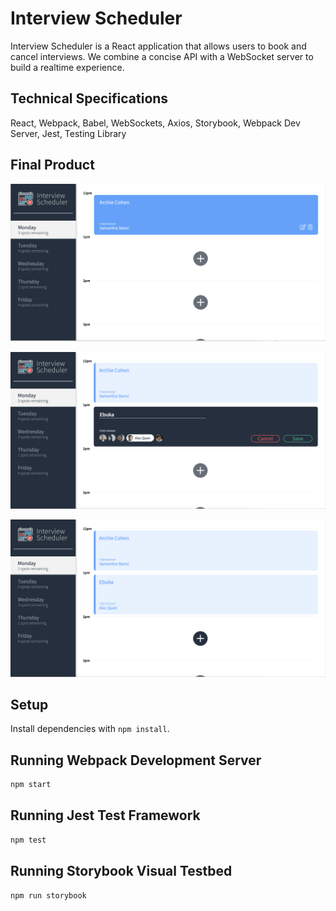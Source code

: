 # Interview Scheduler

Interview Scheduler is a React application that allows users to book and cancel interviews. We combine a concise API with a WebSocket server to build a realtime experience.

## Technical Specifications
React,
Webpack, Babel,
WebSockets,
Axios,
Storybook, Webpack Dev Server, Jest, Testing Library

## Final Product

!["Monday's Interviews"](https://github.com/EbukaMoneme/scheduler/blob/master/docs/Mondays-Interviews.png?raw=true)

!["New Interview"](https://github.com/EbukaMoneme/scheduler/blob/master/docs/New-Interview.png?raw=true)

!["Updated Interviews"](https://github.com/EbukaMoneme/scheduler/blob/master/docs/Updated-Interviews.png?raw=true)

## Setup

Install dependencies with `npm install`.

## Running Webpack Development Server

```sh
npm start
```

## Running Jest Test Framework

```sh
npm test
```

## Running Storybook Visual Testbed

```sh
npm run storybook
```
